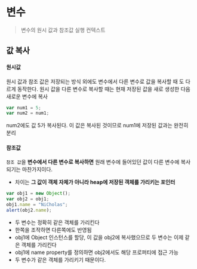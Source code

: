 # 변수
> 변수의 원시 값과 참조값
> 실행 컨텍스트

## 값 복사

#### 원시값
원시 값과 참조 값은 저장되는 방식 외에도 변수에서 다른 변수로 값을 복사할 때 도 다르게 동작한다.
원시 값을 다른 변수로 복사할 때는 현재 저장된 값을 새로 생성한 다음 새로운 변수에 복사

```javascript
var num1 = 5;
var num2 = num1;
```
num2에도 값 5가 복사된다. 이 값은 복사된 것이므로 num1에 저장된 값과는 완전히 분리

#### 참조값
`참조 값`을 **변수에서 다른 변수로 복사하면** 원래 변수에 들어있던 값이 다른 변수에 복사되기는 마찬가지이다.
- 차이는 **그 값이 객체 자체가 아니라 heap에 저장된 객체를 가리키는 포인터**
```javascript
var obj1 = new Object();
var obj2 = obj1;
obj1.name = "NiCholas";
alert(obj2.name);
```
- 두 변수는 정확히 같은 객체를 가리킨다
- 한쪽을 조작하면 다른쪽에도 반영됨
- obj1에 Object 인스턴스를 할당, 이 값을 obj2에 복사했으므로 두 변수는 이제 같은 객체를 가리킨다
- obj1에 name property를 정의하면 obj2에서도 해당 프로퍼티에 접근 가능
- 두 변수가 같은 객체를 가리키기 때문이다.
